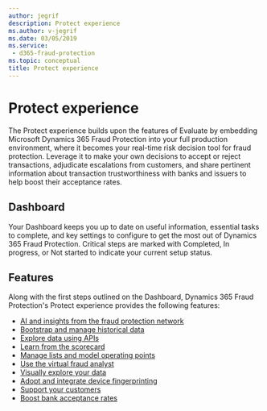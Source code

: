 ```yaml
---
author: jegrif
description: Protect experience
ms.author: v-jegrif
ms.date: 03/05/2019
ms.service:
 - d365-fraud-protection
ms.topic: conceptual
title: Protect experience
---
```



# Protect experience

The Protect experience builds upon the features of Evaluate by embedding Microsoft Dynamics 365 Fraud Protection into your full production environment, where it becomes your real-time risk decision tool for fraud protection. Leverage it to make your own decisions to accept or reject transactions, adjudicate escalations from customers, and share pertinent information about transaction trustworthiness with banks and issuers to help boost their acceptance rates.

## Dashboard 
Your Dashboard keeps you up to date on useful information, essential tasks to complete, and key settings to configure to get the most out of Dynamics 365 Fraud Protection. Critical steps are marked with Completed, In progress, or Not started to indicate your current setup status.

## Features 
Along with the first steps outlined on the Dashboard, Dynamics 365 Fraud Protection's Protect experience provides the following features: 

- [AI and insights from the fraud protection network](fraud-protection-network.md)
- [Bootstrap and manage historical data](bootstrap-data.md)
- [Explore data using APIs](real-time-api.md)
- [Learn from the scorecard](scorecard.md)
- [Manage lists and model operating points](lists-model-operating-points.md)
- [Use the virtual fraud analyst](virtual-fraud-analyst.md)
- [Visually explore your data](graph-explorer.md)
- [Adopt and integrate device fingerprinting](device-fingerprinting.md)
- [Support your customers](risk-support.md)
- [Boost bank acceptance rates](transaction-acceptance-booster.md)
